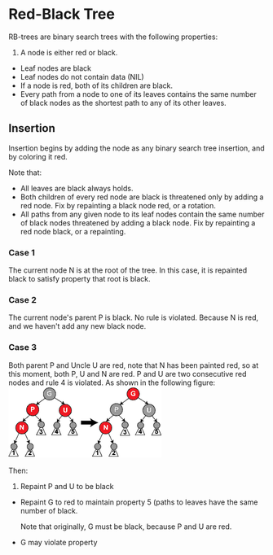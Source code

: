 # Red-Black Tree
RB-trees are binary search trees with the following properties:

1. A node is either red or black.
* Leaf nodes are black
* Leaf nodes do not contain data (NIL)
* If a node is red, both of its children are black. 
* Every path from a node to one of its leaves contains the same number of
  black nodes as the shortest path to any of its other leaves.

## Insertion
Insertion begins by adding the node as any binary search tree insertion,
and by coloring it red. 

Note that:

* All leaves are black always holds. 
* Both children of every red node are black is threatened only by adding a
  red node. Fix by repainting a black node red, or a rotation.
* All paths from any given node to its leaf nodes contain the same number
  of black nodes threatened by adding a black node. Fix by repainting a
  red node black, or a repainting.

### Case 1
The current node N is at the root of the tree. In this case, it is
repainted black to satisfy property that root is black. 

### Case 2
The current node's parent P is black.  No rule is violated. Because N is
red, and we haven't add any new black node.

### Case 3
Both parent P and Uncle U are red, note that N has been painted red, so
at this moment, both P, U and N are red. P and U are two consecutive red
nodes and rule 4 is violated. As shown in the following figure:
![](figures/rbtree_insert_case3.png)

Then:

1. Repaint P and U to be black
* Repaint G to red to maintain  property 5 (paths to leaves have the same
  number of black. 
  
  Note that originally, G must be black, because P and U are red.
* G may violate property 
